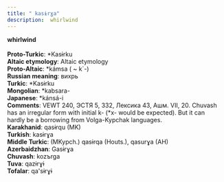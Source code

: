 ```yaml
---
title: " kasɨrɣa"
description:  whirlwind
---
```

<p data-pagefind-weight="0.5">
<strong> whirlwind</strong><br><br>
<strong>Proto-Turkic</strong>:  *Kasɨrku<br>
<strong>Altaic etymology</strong>:  Altaic etymology<br>
<strong> Proto-Altaic</strong>:  *kámsa ( ~ k`-)<br>
<strong>Russian meaning</strong>:  вихрь<br>
<strong>Turkic</strong>:  *Kasɨrku<br>
<strong>Mongolian</strong>:  *kabsara-<br>
<strong>Japanese</strong>:  *kánsá-i<br>
<strong>Comments</strong>:  VEWT 240, ЭСТЯ 5, 332, Лексика 43, Ашм. VII, 20. Chuvash has an irregular form with initial k- (*x- would be expected). But it can hardly be a borrowing from Volga-Kypchak languages.<br>
<strong>Karakhanid</strong>:  qasɨrqu (MK)<br>
<strong>Turkish</strong>:  kasɨrɣa<br>
<strong>Middle Turkic</strong>:  (MKypch.) qasɨrqa (Houts.), qasurɣa (AH)<br>
<strong>Azerbaidzhan</strong>:  Gasɨrɣa<br>
<strong>Chuvash</strong>:  kozъrga<br>
<strong>Tuva</strong>:  qazɨrɣɨ<br>
<strong>Tofalar</strong>:  qa'sɨrɣɨ<br>

</p>
